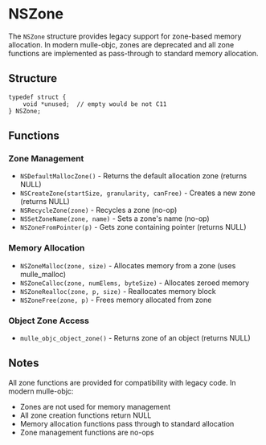 # NSZone

The `NSZone` structure provides legacy support for zone-based memory allocation. In modern mulle-objc, zones are deprecated and all zone functions are implemented as pass-through to standard memory allocation.

## Structure

```objc
typedef struct {
    void *unused;  // empty would be not C11
} NSZone;
```

## Functions

### Zone Management

* `NSDefaultMallocZone()` - Returns the default allocation zone (returns NULL)
* `NSCreateZone(startSize, granularity, canFree)` - Creates a new zone (returns NULL)
* `NSRecycleZone(zone)` - Recycles a zone (no-op)
* `NSSetZoneName(zone, name)` - Sets a zone's name (no-op)
* `NSZoneFromPointer(p)` - Gets zone containing pointer (returns NULL)

### Memory Allocation

* `NSZoneMalloc(zone, size)` - Allocates memory from a zone (uses mulle_malloc)
* `NSZoneCalloc(zone, numElems, byteSize)` - Allocates zeroed memory
* `NSZoneRealloc(zone, p, size)` - Reallocates memory block
* `NSZoneFree(zone, p)` - Frees memory allocated from zone

### Object Zone Access

* `mulle_objc_object_zone()` - Returns zone of an object (returns NULL)

## Notes

All zone functions are provided for compatibility with legacy code. In modern mulle-objc:
- Zones are not used for memory management
- All zone creation functions return NULL
- Memory allocation functions pass through to standard allocation
- Zone management functions are no-ops

